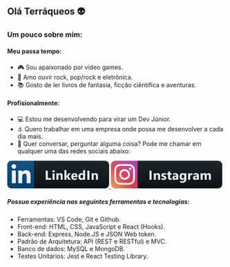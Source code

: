 ## Olá Terráqueos :alien:

### Um pouco sobre mim:
#### Meu passa tempo:
* :video_game: Sou apaixonado por vídeo games.
* :musical_note: Amo ouvir rock, pop/rock e eletrônica.
* :books: Gosto de ler livros de fantasia, ficção ciêntifica e aventuras.

#### Profisionalmente:
* :computer: Estou me desenvolvendo para virar um Dev Júnior.
* :anchor: Quero trabalhar em uma empresa onde possa me desenvolver a cada dia mais.
* :speech_balloon: Quer conversar, perguntar alguma coisa? Pode me chamar em qualquer uma das redes sociais abaixo:

<a href="https://www.linkedin.com/in/victorsaraivadev/">
  <img src="https://github.com/MikeCodesDotNET/ColoredBadges/blob/master/svg/social/linkedin.svg" alt="Linkedin-logo" style="vertical-align:center margin:4px 2px">
</a>

<a href="https://www.instagram.com/itsmevitu/">
  <img src="https://github.com/MikeCodesDotNET/ColoredBadges/blob/master/svg/social/instagram.svg" alt="Instagram-logo" style="vertical-align:center margin:4px 2px">
</a>  

##### Possuo experiência nas seguintes ferramentas e tecnologias:
* Ferramentas: VS Code, Git e Github.
* Front-end: HTML, CSS, JavaScript e React (Hooks).
* Back-end: Express, Node.JS e JSON Web token.
* Padrão de Arquitetura: API (REST e RESTful) e MVC.
* Banco de dados: MySQL e MongoDB.
* Testes Unitários: Jest e React Testing Library.
